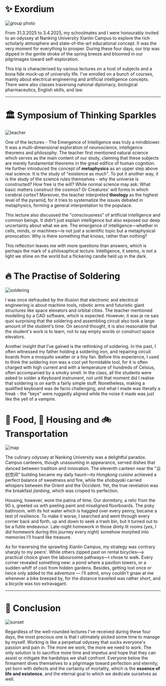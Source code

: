 # ✨ Exordium

![group photo](https://img1.tucang.cc/api/image/show/1f7a2a2ec82f244a27b6baf0a25f302f)

From 31.3.2025 to 3.4.2025, my schoolmates and I were honourably invited to an odyssey at Nanking University Xianlin Campus to explore the rich scholarly atmosphere and state-of-the-art educational concept. It was the very moment for everything to prosper. During these four days, our trip was dipped in the gentle stroke of the spring breeze and bloomed in our pilgrimages toward self-exploration.

This trip is characterised by various lectures on a host of subjects and a bona fide mock-up of university life. I've enrolled on a bunch of courses, mainly about electrical engineering and artificial intelligence concepts. There were also classes traversing national diplomacy, biological pharmaceutics, English skills, and law.

---

# 🏛️ Symposium of Thinking Sparkles

![teacher](https://img1.tucang.cc/api/image/show/3a0b5d6212a40cd8301548d8105841c7)

One of the lectures - The Emergence of Intelligence was truly a mindblower. It was a multi-dimensional exploration of neuroscience, intelligence theorems and philosophy. The teacher first mentioned natural science which serves as the main content of our study, claiming that these subjects are merely fundamental theorems in the great edifice of human cognition. He further introduced the concept of **metaphysics** as an upper step above real science. It is the study of "existence as much". To put it another way, it is the study of the science rules themselves - why the universe is constructed? How free is the will? While normal science may ask: What basic matters construct the cosmos? Or Creatures' will forms in which cerebral cortex? Moreover, the teacher interpreted **theology** as the highest level of the pyramid, for it tries to systematize the issues debated in metaphysics, forming a general interpretation to the populace.

This lecture also discussed the "consciousness" of artificial intelligence and common beings. It didn’t just explain intelligence but also exposed our deep uncertainty about what we are. The emergence of intelligence—whether in cells, minds, or machines—is not just a scientific topic but a metaphysical provocation: Why is there something that knows, rather than nothing?

This reflection leaves me with more questions than answers, which is perhaps the mark of a philosophical lecture. Intelligence, it seems, is not a light we shine on the world but a flickering candle held up in the dark.

# 🔥 The Practise of Soldering

![soldering](https://img1.tucang.cc/api/image/show/2a6c75a79393089f11301a04f10803fa)

I was once defrauded by the illusion that electronic and electrical engineering is about machine tools, robotic arms and futuristic giant structures like space elevators and orbital cities. The teacher mentioned modelling by a CAD software, which is expected. However, it was je ne sais quoi surprising that the soldering and assembling circuit also took a large amount of the student's time.  On second thought, it is also reasonable that the student's work is to learn, not to say empty words or construct space elevators.

Another insight that I've gained is the rethinking of soldering. In the past, I often witnessed my father holding a soldering iron, and repairing circuit boards from a mosquito swatter or a tiny fan. Before this experience, I used to think the soldering iron was a cool yet formidable tool, for it is often charged with high current and with a temperature of hundreds of Celsius, often accompanied by a smoky smell. In the class, all the students were asked to solder a Keyboard instrument, not until that moment did I realise that soldering is on earth a fairly simple stuff. Nonetheless, making a qualified keyboard was de facto challenging, and what I made was literally a freak - the "keys" were ruggedly aligned while the noise it made was just like the yell of a vampire.

# 🍣 Food, 🏫 Housing and 🚲 Transportation

![map](https://img1.tucang.cc/api/image/show/5c4db8ac70ee33cd54c9dcf17b43630e)

The culinary odyssey at Nanking University was a delightful paradox. Campus canteens, though unassuming in appearance, served dishes that danced between tradition and innovation. The eleventh canteen near the "众创空间" building became my daily haunt—its _Hongkong cuisine_ achieved a perfect balance of sweetness and fire, while the _shobayaki_ carried whispers between the Orient and the Occident. Yet, the true revelation was the breakfast _jianbing_, which was crisped to perfection.

Housing, however, wore the patina of time. Our dormitory, a relic from the 90 s, greeted us with peeling paint and misaligned floorboards. The poky bathroom, with its hot water which is haggled over every penny, became a test of resilience. To make it worse, I searched and went through every corner back and forth, up and down to seek a trash bin, but it turned out to be a futile endeavour. Late-night homework in those dimly lit rooms (yes, I did homework during this journey every night) somehow morphed into memories I’ll hoard like treasure.

As for traversing the sprawling Xianlin Campus, my strategy was contrary sharply to my peers'. While others zipped past on rental bicycles—a practical choice given the laboursome pathways—I chose to walk. Every corner revealed something new: a pond where a pavilion towers, or a sudden whiff of cool from hidden gardens. Besides, getting lost once or twice only added to the adventure — I’ll admit, envy couldn't gnaw at me whenever a bike breezed by, for the distance travelled was rather short, and a bicycle was too extravagant.

---

# 📜 Conclusion

![sunset](https://img1.tucang.cc/api/image/show/db3f7290bbb31ba8fd372e4cdbf5e428)

Regardless of the well-rounded lectures I've received during these four days, the most precious one is that I ultimately picked some time to manage by myself. Working is like a perpetual odyssey that sucks everyone's passion and pain in. The more we work, the more we need to work. The only solution is to sacrifice more time and impetus and hope that they can assist or mitigate the hardships we shall confront. Everyone below the firmament dives themselves to a pilgrimage toward perfection and eternity, yet born with defects and the certainty of mortality, which is the **essence of life and existence**, and the eternal goal to which we dedicate ourselves as well.